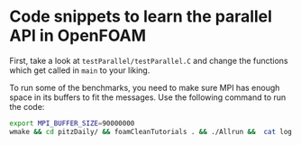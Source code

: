 # Code snippets to learn the parallel  API in OpenFOAM

First, take a look at `testParallel/testParallel.C` and change the functions which get called in `main` to your liking.

To run some of the benchmarks, you need to make sure MPI has enough space in its buffers to fit the messages. Use the following
command to run the code:

```bash
export MPI_BUFFER_SIZE=90000000
wmake && cd pitzDaily/ && foamCleanTutorials . && ./Allrun &&  cat log.testParallel && cd -
```
